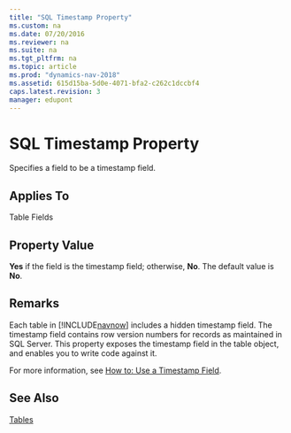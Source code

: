```yaml
---
title: "SQL Timestamp Property"
ms.custom: na
ms.date: 07/20/2016
ms.reviewer: na
ms.suite: na
ms.tgt_pltfrm: na
ms.topic: article
ms.prod: "dynamics-nav-2018"
ms.assetid: 615d15ba-5d0e-4071-bfa2-c262c1dccbf4
caps.latest.revision: 3
manager: edupont
---
```

# SQL Timestamp Property
Specifies a field to be a timestamp field.  

## Applies To  
 Table Fields  

## Property Value  
 **Yes** if the field is the timestamp field; otherwise, **No**. The default value is **No**.  

## Remarks  
 Each table in [!INCLUDE[navnow](includes/navnow_md.md)] includes a hidden timestamp field. The timestamp field contains row version numbers for records as maintained in SQL Server. This property exposes the timestamp field in the table object, and enables you to write code against it.  

 For more information, see [How to: Use a Timestamp Field](How-to--Use-a-Timestamp-Field.md).  

## See Also  
 [Tables](Tables.md)
